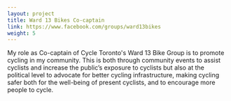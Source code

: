 ```yaml
---
layout: project
title: Ward 13 Bikes Co-captain
link: https://www.facebook.com/groups/ward13bikes
weight: 5
---
```

My role as Co-captain of Cycle Toronto's Ward 13 Bike Group is to promote cycling in my community. This is both through community events to assist cyclists and increase the public’s exposure to cyclists but also at the political level to advocate for better cycling infrastructure, making cycling safer both for the well-being of present cyclists, and to encourage more people to cycle.
